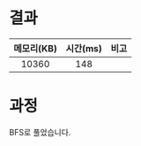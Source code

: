 # 결과

| 메모리(KB) | 시간(ms) | 비고 |
| :--------: | :------: | :--- |
| 10360 | 148 |      |

# 과정

BFS로 풀었습니다.
